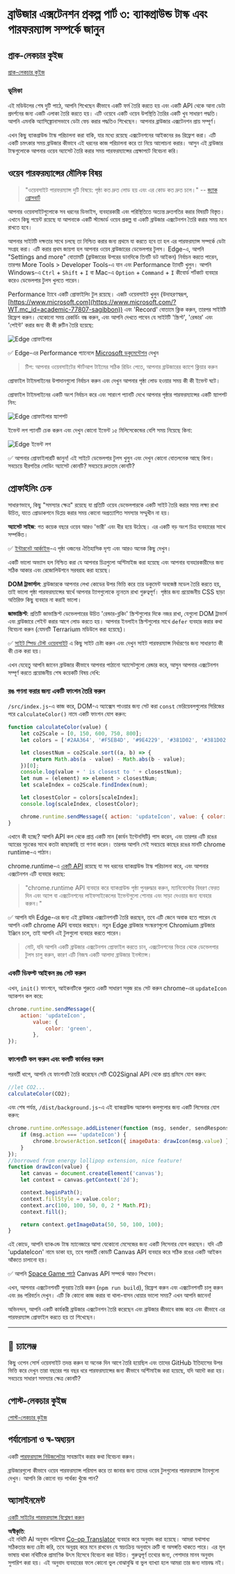 <!--
CO_OP_TRANSLATOR_METADATA:
{
  "original_hash": "f198c6b817b4b2a99749f4662e7cae98",
  "translation_date": "2025-08-25T23:45:03+00:00",
  "source_file": "5-browser-extension/3-background-tasks-and-performance/README.md",
  "language_code": "bn"
}
-->
# ব্রাউজার এক্সটেনশন প্রকল্প পার্ট ৩: ব্যাকগ্রাউন্ড টাস্ক এবং পারফরম্যান্স সম্পর্কে জানুন

## প্রাক-লেকচার কুইজ

[প্রাক-লেকচার কুইজ](https://ff-quizzes.netlify.app/web/quiz/27)

### ভূমিকা

এই মডিউলের শেষ দুটি পাঠে, আপনি শিখেছেন কীভাবে একটি ফর্ম তৈরি করতে হয় এবং একটি API থেকে আনা ডেটা প্রদর্শনের জন্য একটি এলাকা তৈরি করতে হয়। এটি ওয়েবে একটি ওয়েব উপস্থিতি তৈরির একটি খুব সাধারণ পদ্ধতি। আপনি এমনকি অ্যাসিঙ্ক্রোনাসভাবে ডেটা ফেচ করার পদ্ধতিও শিখেছেন। আপনার ব্রাউজার এক্সটেনশন প্রায় সম্পূর্ণ। 

এখন কিছু ব্যাকগ্রাউন্ড টাস্ক পরিচালনা করা বাকি, যার মধ্যে রয়েছে এক্সটেনশনের আইকনের রঙ রিফ্রেশ করা। এটি একটি চমৎকার সময় ব্রাউজার কীভাবে এই ধরনের কাজ পরিচালনা করে তা নিয়ে আলোচনা করার। আসুন এই ব্রাউজার টাস্কগুলোকে আপনার ওয়েব অ্যাসেট তৈরি করার সময় পারফরম্যান্সের প্রেক্ষাপটে বিবেচনা করি।

## ওয়েব পারফরম্যান্সের মৌলিক বিষয়

> "ওয়েবসাইট পারফরম্যান্স দুটি বিষয়ে: পৃষ্ঠা কত দ্রুত লোড হয় এবং এর কোড কত দ্রুত চলে।" -- [জ্যাক গ্রোসবার্ট](https://www.smashingmagazine.com/2012/06/javascript-profiling-chrome-developer-tools/)

আপনার ওয়েবসাইটগুলোকে সব ধরনের ডিভাইস, ব্যবহারকারী এবং পরিস্থিতিতে অত্যন্ত দ্রুতগতির করার বিষয়টি বিস্তৃত। এখানে কিছু পয়েন্ট রয়েছে যা আপনাকে একটি স্ট্যান্ডার্ড ওয়েব প্রকল্প বা একটি ব্রাউজার এক্সটেনশন তৈরি করার সময় মনে রাখতে হবে।

আপনার সাইটটি দক্ষতার সাথে চলছে তা নিশ্চিত করার জন্য প্রথমে যা করতে হবে তা হল এর পারফরম্যান্স সম্পর্কে ডেটা সংগ্রহ করা। এটি করার প্রথম জায়গা হল আপনার ওয়েব ব্রাউজারের ডেভেলপার টুলস। Edge-এ, আপনি "Settings and more" বোতামটি (ব্রাউজারের উপরের ডানদিকে তিনটি ডট আইকন) নির্বাচন করতে পারেন, তারপর More Tools > Developer Tools-এ যান এবং Performance ট্যাবটি খুলুন। আপনি Windows-এ `Ctrl` + `Shift` + `I` বা Mac-এ `Option` + `Command` + `I` কীবোর্ড শর্টকাট ব্যবহার করেও ডেভেলপার টুলস খুলতে পারেন।

Performance ট্যাবে একটি প্রোফাইলিং টুল রয়েছে। একটি ওয়েবসাইট খুলুন (উদাহরণস্বরূপ, [https://www.microsoft.com](https://www.microsoft.com/?WT.mc_id=academic-77807-sagibbon)) এবং 'Record' বোতামে ক্লিক করুন, তারপর সাইটটি রিফ্রেশ করুন। যেকোনো সময় রেকর্ডিং বন্ধ করুন, এবং আপনি দেখতে পাবেন যে সাইটটি 'স্ক্রিপ্ট', 'রেন্ডার' এবং 'পেইন্ট' করার জন্য কী কী রুটিন তৈরি হয়েছে:

![Edge প্রোফাইলার](../../../../translated_images/profiler.5a4a62479c5df01cfec9aab74173dba13f91d2c968e1a1ae434c26165792df15.bn.png)

✅ Edge-এর Performance প্যানেলে [Microsoft ডকুমেন্টেশন](https://docs.microsoft.com/microsoft-edge/devtools-guide/performance/?WT.mc_id=academic-77807-sagibbon) দেখুন

> টিপ: আপনার ওয়েবসাইটের স্টার্টআপ টাইমের সঠিক রিডিং পেতে, আপনার ব্রাউজারের ক্যাশে ক্লিয়ার করুন

প্রোফাইল টাইমলাইনের উপাদানগুলো নির্বাচন করুন এবং দেখুন আপনার পৃষ্ঠা লোড হওয়ার সময় কী কী ইভেন্ট ঘটে।

প্রোফাইল টাইমলাইনের একটি অংশ নির্বাচন করে এবং সারাংশ প্যানটি দেখে আপনার পৃষ্ঠার পারফরম্যান্সের একটি স্ন্যাপশট নিন:

![Edge প্রোফাইলার স্ন্যাপশট](../../../../translated_images/snapshot.97750180ebcad73794a3594b36925eb5c8dbaac9e03fec7f9b974188c9ac63c7.bn.png)

ইভেন্ট লগ প্যানটি চেক করুন এবং দেখুন কোনো ইভেন্ট ১৫ মিলিসেকেন্ডের বেশি সময় নিয়েছে কিনা:

![Edge ইভেন্ট লগ](../../../../translated_images/log.804026979f3707e00eebcfa028b2b5a88cec6292f858767bb6703afba65a7d9c.bn.png)

✅ আপনার প্রোফাইলারটি জানুন! এই সাইটে ডেভেলপার টুলস খুলুন এবং দেখুন কোনো বোতলনেক আছে কিনা। সবচেয়ে ধীরগতির লোডিং অ্যাসেট কোনটি? সবচেয়ে দ্রুততম কোনটি?

## প্রোফাইলিং চেক

সাধারণভাবে, কিছু "সমস্যার ক্ষেত্র" রয়েছে যা প্রতিটি ওয়েব ডেভেলপারকে একটি সাইট তৈরি করার সময় লক্ষ্য রাখা উচিত, যাতে প্রোডাকশনে ডিপ্লয় করার সময় কোনো অপ্রত্যাশিত সমস্যার সম্মুখীন না হয়।

**অ্যাসেট সাইজ**: গত কয়েক বছরে ওয়েব আরও 'ভারী' এবং ধীর হয়ে উঠেছে। এর একটি বড় অংশ চিত্র ব্যবহারের সাথে সম্পর্কিত।

✅ [ইন্টারনেট আর্কাইভ](https://httparchive.org/reports/page-weight)-এ পৃষ্ঠা ওজনের ঐতিহাসিক দৃশ্য এবং আরও অনেক কিছু দেখুন।

একটি ভালো অভ্যাস হল নিশ্চিত করা যে আপনার চিত্রগুলো অপ্টিমাইজ করা হয়েছে এবং আপনার ব্যবহারকারীদের জন্য সঠিক আকার এবং রেজোলিউশনে সরবরাহ করা হয়েছে।

**DOM ট্রাভার্সাল**: ব্রাউজারকে আপনার লেখা কোডের উপর ভিত্তি করে তার ডকুমেন্ট অবজেক্ট মডেল তৈরি করতে হয়, তাই ভালো পৃষ্ঠা পারফরম্যান্সের স্বার্থে আপনার ট্যাগগুলোকে ন্যূনতম রাখা গুরুত্বপূর্ণ। পৃষ্ঠার জন্য প্রয়োজনীয় CSS ছাড়া অতিরিক্ত কিছু ব্যবহার না করাই ভালো।

**জাভাস্ক্রিপ্ট**: প্রতিটি জাভাস্ক্রিপ্ট ডেভেলপারের উচিত 'রেন্ডার-ব্লকিং' স্ক্রিপ্টগুলোর দিকে নজর রাখা, যেগুলো DOM ট্রাভার্স এবং ব্রাউজারে পেইন্ট করার আগে লোড করতে হয়। আপনার ইনলাইন স্ক্রিপ্টগুলোর সাথে `defer` ব্যবহার করার কথা বিবেচনা করুন (যেমনটি Terrarium মডিউলে করা হয়েছে)।

✅ [সাইট স্পিড টেস্ট ওয়েবসাইট](https://www.webpagetest.org/) এ কিছু সাইট চেষ্টা করুন এবং দেখুন সাইট পারফরম্যান্স নির্ধারণের জন্য সাধারণত কী কী চেক করা হয়।

এখন যেহেতু আপনি জানেন ব্রাউজার কীভাবে আপনার পাঠানো অ্যাসেটগুলো রেন্ডার করে, আসুন আপনার এক্সটেনশন সম্পূর্ণ করতে প্রয়োজনীয় শেষ কয়েকটি বিষয় দেখি:

### রঙ গণনা করার জন্য একটি ফাংশন তৈরি করুন

`/src/index.js`-এ কাজ করে, DOM-এ অ্যাক্সেস পাওয়ার জন্য সেট করা `const` ভেরিয়েবলগুলোর সিরিজের পরে `calculateColor()` নামে একটি ফাংশন যোগ করুন:

```JavaScript
function calculateColor(value) {
	let co2Scale = [0, 150, 600, 750, 800];
	let colors = ['#2AA364', '#F5EB4D', '#9E4229', '#381D02', '#381D02'];

	let closestNum = co2Scale.sort((a, b) => {
		return Math.abs(a - value) - Math.abs(b - value);
	})[0];
	console.log(value + ' is closest to ' + closestNum);
	let num = (element) => element > closestNum;
	let scaleIndex = co2Scale.findIndex(num);

	let closestColor = colors[scaleIndex];
	console.log(scaleIndex, closestColor);

	chrome.runtime.sendMessage({ action: 'updateIcon', value: { color: closestColor } });
}
```

এখানে কী হচ্ছে? আপনি API কল থেকে প্রাপ্ত একটি মান (কার্বন ইন্টেনসিটি) পাস করেন, এবং তারপর এটি রঙের অ্যারের সূচকের সাথে কতটা কাছাকাছি তা গণনা করেন। তারপর আপনি সেই সবচেয়ে কাছের রঙের মানটি chrome runtime-এ পাঠান।

chrome.runtime-এ [একটি API](https://developer.chrome.com/extensions/runtime) রয়েছে যা সব ধরনের ব্যাকগ্রাউন্ড টাস্ক পরিচালনা করে, এবং আপনার এক্সটেনশন এটি ব্যবহার করছে:

> "chrome.runtime API ব্যবহার করে ব্যাকগ্রাউন্ড পৃষ্ঠা পুনরুদ্ধার করুন, ম্যানিফেস্টের বিবরণ ফেরত দিন এবং অ্যাপ বা এক্সটেনশনের লাইফসাইকেলের ইভেন্টগুলো শোনার এবং সাড়া দেওয়ার জন্য ব্যবহার করুন।"

✅ আপনি যদি Edge-এর জন্য এই ব্রাউজার এক্সটেনশনটি তৈরি করছেন, তবে এটি জেনে অবাক হতে পারেন যে আপনি একটি chrome API ব্যবহার করছেন। নতুন Edge ব্রাউজার সংস্করণগুলো Chromium ব্রাউজার ইঞ্জিনে চলে, তাই আপনি এই টুলগুলো ব্যবহার করতে পারেন।

> নোট, যদি আপনি একটি ব্রাউজার এক্সটেনশন প্রোফাইল করতে চান, এক্সটেনশনের ভিতর থেকে ডেভেলপার টুলস চালু করুন, কারণ এটি নিজস্ব একটি আলাদা ব্রাউজার ইনস্ট্যান্স।

### একটি ডিফল্ট আইকন রঙ সেট করুন

এখন, `init()` ফাংশনে, আইকনটিকে শুরুতে একটি সাধারণ সবুজ রঙে সেট করুন chrome-এর `updateIcon` অ্যাকশন কল করে:

```JavaScript
chrome.runtime.sendMessage({
	action: 'updateIcon',
		value: {
			color: 'green',
		},
});
```

### ফাংশনটি কল করুন এবং কলটি কার্যকর করুন

পরবর্তী ধাপে, আপনি যে ফাংশনটি তৈরি করেছেন সেটি C02Signal API থেকে প্রাপ্ত প্রমিসে যোগ করুন:

```JavaScript
//let CO2...
calculateColor(CO2);
```

এবং শেষ পর্যন্ত, `/dist/background.js`-এ এই ব্যাকগ্রাউন্ড অ্যাকশন কলগুলোর জন্য একটি লিসেনার যোগ করুন:

```JavaScript
chrome.runtime.onMessage.addListener(function (msg, sender, sendResponse) {
	if (msg.action === 'updateIcon') {
		chrome.browserAction.setIcon({ imageData: drawIcon(msg.value) });
	}
});
//borrowed from energy lollipop extension, nice feature!
function drawIcon(value) {
	let canvas = document.createElement('canvas');
	let context = canvas.getContext('2d');

	context.beginPath();
	context.fillStyle = value.color;
	context.arc(100, 100, 50, 0, 2 * Math.PI);
	context.fill();

	return context.getImageData(50, 50, 100, 100);
}
```

এই কোডে, আপনি ব্যাকএন্ড টাস্ক ম্যানেজারে আসা যেকোনো মেসেজের জন্য একটি লিসেনার যোগ করছেন। যদি এটি 'updateIcon' নামে ডাকা হয়, তবে পরবর্তী কোডটি Canvas API ব্যবহার করে সঠিক রঙের একটি আইকন আঁকতে চালানো হয়।

✅ আপনি [Space Game পাঠে](../../6-space-game/2-drawing-to-canvas/README.md) Canvas API সম্পর্কে আরও শিখবেন।

এখন, আপনার এক্সটেনশনটি পুনরায় তৈরি করুন (`npm run build`), রিফ্রেশ করুন এবং এক্সটেনশনটি চালু করুন এবং রঙ পরিবর্তন দেখুন। এটি কি কোনো কাজ করার বা থালা-বাসন ধোয়ার ভালো সময়? এখন আপনি জানেন!

অভিনন্দন, আপনি একটি কার্যকরী ব্রাউজার এক্সটেনশন তৈরি করেছেন এবং ব্রাউজার কীভাবে কাজ করে এবং কীভাবে এর পারফরম্যান্স প্রোফাইল করতে হয় তা শিখেছেন।

---

## 🚀 চ্যালেঞ্জ

কিছু ওপেন সোর্স ওয়েবসাইট তদন্ত করুন যা অনেক দিন আগে তৈরি হয়েছিল এবং তাদের GitHub ইতিহাসের উপর ভিত্তি করে দেখুন তারা বছরের পর বছর ধরে পারফরম্যান্সের জন্য কীভাবে অপ্টিমাইজ করা হয়েছে, যদি আদৌ করা হয়। সবচেয়ে সাধারণ সমস্যার ক্ষেত্র কোনটি?

## পোস্ট-লেকচার কুইজ

[পোস্ট-লেকচার কুইজ](https://ff-quizzes.netlify.app/web/quiz/28)

## পর্যালোচনা ও স্ব-অধ্যয়ন

একটি [পারফরম্যান্স নিউজলেটার](https://perf.email/) সাবস্ক্রাইব করার কথা বিবেচনা করুন।

ব্রাউজারগুলো কীভাবে ওয়েব পারফরম্যান্স পরিমাপ করে তা জানার জন্য তাদের ওয়েব টুলগুলোর পারফরম্যান্স ট্যাবগুলো দেখুন। আপনি কি কোনো বড় পার্থক্য খুঁজে পান?

## অ্যাসাইনমেন্ট

[একটি সাইটের পারফরম্যান্স বিশ্লেষণ করুন](assignment.md)

**অস্বীকৃতি**:  
এই নথিটি AI অনুবাদ পরিষেবা [Co-op Translator](https://github.com/Azure/co-op-translator) ব্যবহার করে অনুবাদ করা হয়েছে। আমরা যথাসাধ্য সঠিকতার জন্য চেষ্টা করি, তবে অনুগ্রহ করে মনে রাখবেন যে স্বয়ংক্রিয় অনুবাদে ত্রুটি বা অসঙ্গতি থাকতে পারে। এর মূল ভাষায় থাকা নথিটিকে প্রামাণিক উৎস হিসেবে বিবেচনা করা উচিত। গুরুত্বপূর্ণ তথ্যের জন্য, পেশাদার মানব অনুবাদ সুপারিশ করা হয়। এই অনুবাদ ব্যবহারের ফলে কোনো ভুল বোঝাবুঝি বা ভুল ব্যাখ্যা হলে আমরা তার জন্য দায়বদ্ধ নই।
